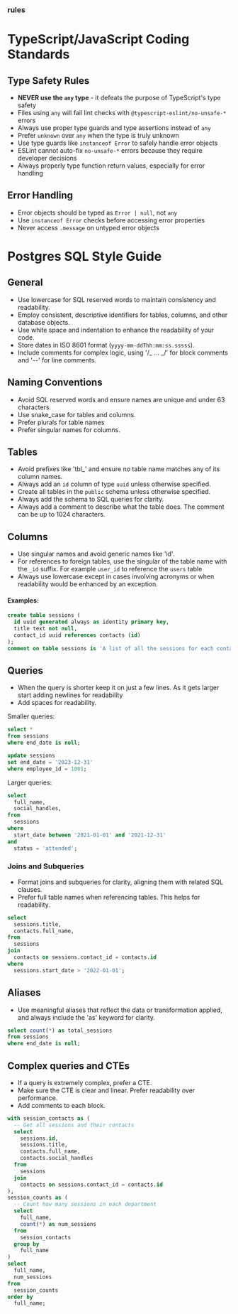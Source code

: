 ### rules

# TypeScript/JavaScript Coding Standards

## Type Safety Rules

- **NEVER use the `any` type** - it defeats the purpose of TypeScript's type safety
- Files using `any` will fail lint checks with `@typescript-eslint/no-unsafe-*` errors
- Always use proper type guards and type assertions instead of `any`
- Prefer `unknown` over `any` when the type is truly unknown
- Use type guards like `instanceof Error` to safely handle error objects
- ESLint cannot auto-fix `no-unsafe-*` errors because they require developer decisions
- Always properly type function return values, especially for error handling

## Error Handling

- Error objects should be typed as `Error | null`, not `any`
- Use `instanceof Error` checks before accessing error properties
- Never access `.message` on untyped error objects

# Postgres SQL Style Guide

## General

- Use lowercase for SQL reserved words to maintain consistency and readability.
- Employ consistent, descriptive identifiers for tables, columns, and other database objects.
- Use white space and indentation to enhance the readability of your code.
- Store dates in ISO 8601 format (`yyyy-mm-ddThh:mm:ss.sssss`).
- Include comments for complex logic, using '/_ ... _/' for block comments and '--' for line comments.

## Naming Conventions

- Avoid SQL reserved words and ensure names are unique and under 63 characters.
- Use snake_case for tables and columns.
- Prefer plurals for table names
- Prefer singular names for columns.

## Tables

- Avoid prefixes like 'tbl\_' and ensure no table name matches any of its column names.
- Always add an `id` column of type `uuid` unless otherwise specified.
- Create all tables in the `public` schema unless otherwise specified.
- Always add the schema to SQL queries for clarity.
- Always add a comment to describe what the table does. The comment can be up to 1024 characters.

## Columns

- Use singular names and avoid generic names like 'id'.
- For references to foreign tables, use the singular of the table name with the `_id` suffix. For example `user_id` to reference the `users` table
- Always use lowercase except in cases involving acronyms or when readability would be enhanced by an exception.

#### Examples:

```sql
create table sessions (
  id uuid generated always as identity primary key,
  title text not null,
  contact_id uuid references contacts (id)
);
comment on table sessions is 'A list of all the sessions for each contact.';
```

## Queries

- When the query is shorter keep it on just a few lines. As it gets larger start adding newlines for readability
- Add spaces for readability.

Smaller queries:

```sql
select *
from sessions
where end_date is null;

update sessions
set end_date = '2023-12-31'
where employee_id = 1001;
```

Larger queries:

```sql
select
  full_name,
  social_handles,
from
  sessions
where
  start_date between '2021-01-01' and '2021-12-31'
and
  status = 'attended';
```

### Joins and Subqueries

- Format joins and subqueries for clarity, aligning them with related SQL clauses.
- Prefer full table names when referencing tables. This helps for readability.

```sql
select
  sessions.title,
  contacts.full_name,
from
  sessions
join
  contacts on sessions.contact_id = contacts.id
where
  sessions.start_date > '2022-01-01';
```

## Aliases

- Use meaningful aliases that reflect the data or transformation applied, and always include the 'as' keyword for clarity.

```sql
select count(*) as total_sessions
from sessions
where end_date is null;
```

## Complex queries and CTEs

- If a query is extremely complex, prefer a CTE.
- Make sure the CTE is clear and linear. Prefer readability over performance.
- Add comments to each block.

```sql
with session_contacts as (
  -- Get all sessions and their contacts
  select
    sessions.id,
    sessions.title,
    contacts.full_name,
    contacts.social_handles
  from
    sessions
  join
    contacts on sessions.contact_id = contacts.id
),
session_counts as (
  -- Count how many sessions in each department
  select
    full_name,
    count(*) as num_sessions
  from
    session_contacts
  group by
    full_name
)
select
  full_name,
  num_sessions
from
  session_counts
order by
  full_name;
```
